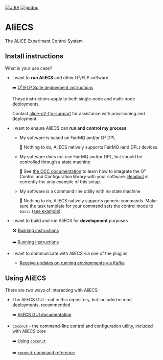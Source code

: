 [![JIRA](https://img.shields.io/badge/JIRA-Report%20issue-blue.svg)](https://alice.its.cern.ch/jira/secure/CreateIssue.jspa?pid=11232&issuetype=1)
[![godoc](https://img.shields.io/badge/godoc-Reference-5272B4.svg)](https://godoc.org/github.com/AliceO2Group/Control)
# AliECS

The ALICE Experiment Control System

## Install instructions

What is your use case?

* I want to **run AliECS** and other O²/FLP software

    :arrow_right: [O²/FLP Suite deployment instructions](https://alice-flp.docs.cern.ch/system-configuration/utils/o2-flp-setup/)

    These instructions apply to both single-node and multi-node deployments.

    Contact [alice-o2-flp-support](mailto:alice-o2-flp-support@cern.ch) for assistance with provisioning and deployment.
    
* I want to ensure AliECS can **run and control my process**

    * My software is based on FairMQ and/or O² DPL
    
        :palm_tree: Nothing to do, AliECS natively supports FairMQ (and DPL) devices.
    
    * My software does not use FairMQ and/or DPL, but should be controlled through a state machine
    
        :telescope: See [the OCC documentation](occ/README.md) to learn how to integrate the O² Control and Configuration library with your software. [Readout](https://github.com/AliceO2Group/Readout) is currently the only example of this setup.
        
    * My software is a command line utility with no state machine
    
        :palm_tree: Nothing to do, AliECS natively supports generic commands. Make sure the task template for your command sets the control mode to `basic` ([see example](https://github.com/AliceO2Group/ControlWorkflows/blob/basic-tasks/tasks/sleep.yaml)).
    
* I want to build and run AliECS for **development** purposes

    :hammer_and_wrench: [Building instructions](https://alice-flp.docs.cern.ch/aliecs/building/)
    
    :arrow_right: [Running instructions](https://alice-flp.docs.cern.ch/aliecs/running/)

* I want to communicate with AliECS via one of the plugins
    
    * [Receive updates on running environments via Kafka](docs/kafka.md)

## Using AliECS

There are two ways of interacting with AliECS:
 
* The AliECS GUI - not in this repository, but included in most deployments, recommended

    :arrow_right: [AliECS GUI documentation](hacking/COG.md)
    
* `coconut` - the command-line control and configuration utility, included with AliECS core

    :arrow_right: [Using `coconut`](https://alice-flp.docs.cern.ch/aliecs/coconut/)
    
    :arrow_right: [`coconut` command reference](https://alice-flp.docs.cern.ch/aliecs/coconut/doc/coconut/)
